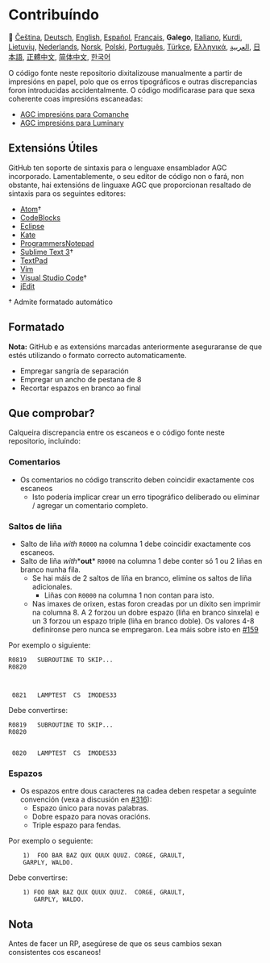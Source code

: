 # Contribuíndo

🎌
[Čeština][CZ],
[Deutsch][DE],
[English][EN],
[Español][ES],
[Français][FR],
**Galego**,
[Italiano][IT],
[Kurdi][KU],
[Lietuvių][LT],
[Nederlands][NL],
[Norsk][NO],
[Polski][PL],
[Português][PT_BR],
[Türkçe][TR],
[Ελληνικά][GR],
[العربية][AR],
[日本語][JA],
[正體中文][ZH_TW],
[简体中文][ZH_CN],
[한국어][KO_KR]

[AR]:CONTRIBUTING.ar.md
[CZ]:CONTRIBUTING.cz.md
[DE]:CONTRIBUTING.de.md
[EN]:CONTRIBUTING.md
[ES]:CONTRIBUTING.es.md
[FR]:CONTRIBUTING.fr.md
[GL]:CONTRIBUTING.gl.md
[GR]:CONTRIBUTING.gr.md
[IT]:CONTRIBUTING.it.md
[JA]:CONTRIBUTING.ja.md
[KO_KR]:CONTRIBUTING.ko_kr.md
[KU]:CONTRIBUTING.ku.md
[LT]:CONTRIBUTING.lt.md
[NL]:CONTRIBUTING.nl.md
[NO]:CONTRIBUTING.no.md
[PL]:CONTRIBUTING.pl.md
[PT_BR]:CONTRIBUTING.pt_br.md
[TR]:CONTRIBUTING.tr.md
[ZH_CN]:CONTRIBUTING.zh_cn.md
[ZH_TW]:CONTRIBUTING.zh_tw.md

O código fonte neste repositorio dixitalizouse manualmente a partir de impresións en papel, polo que os erros tipográficos e outras discrepancias foron introducidas accidentalmente. O código modificarase para que sexa coherente coas impresións escaneadas:

- [AGC impresións para Comanche][8]
- [AGC impresións para Luminary][9]

## Extensións Útiles

GitHub ten soporte de sintaxis para o lenguaxe ensamblador AGC incorporado. Lamentablemente, o seu editor de código non o fará, non obstante, hai extensións de linguaxe AGC que proporcionan resaltado de sintaxis para os seguintes editores:

- [Atom][Atom]†
- [CodeBlocks][CodeBlocks]
- [Eclipse][Eclipse]
- [Kate][Kate]
- [ProgrammersNotepad][ProgrammersNotepad]
- [Sublime Text 3][Sublime Text]†
- [TextPad][TextPad]
- [Vim][Vim]
- [Visual Studio Code][VisualStudioCode]†
- [jEdit][jEdit]

† Admite formatado automático

[Atom]:https://github.com/Alhadis/language-agc
[CodeBlocks]:https://github.com/virtualagc/virtualagc/tree/master/Contributed/SyntaxHighlight/CodeBlocks
[Eclipse]:https://github.com/virtualagc/virtualagc/tree/master/Contributed/SyntaxHighlight/Eclipse
[Kate]:https://github.com/virtualagc/virtualagc/tree/master/Contributed/SyntaxHighlight/Kate
[ProgrammersNotepad]:https://github.com/virtualagc/virtualagc/tree/master/Contributed/SyntaxHighlight/ProgrammersNotepad
[Sublime Text]:https://github.com/jimlawton/AGC-Assembly
[TextPad]:https://github.com/virtualagc/virtualagc/tree/master/Contributed/SyntaxHighlight/TextPad
[Vim]:https://github.com/wsdjeg/vim-assembly
[VisualStudioCode]:https://github.com/wopian/agc-assembly
[jEdit]:https://github.com/virtualagc/virtualagc/tree/master/Contributed/SyntaxHighlight/jEdit

## Formatado

**Nota:** GitHub e as extensións marcadas anteriormente aseguraranse de que estés utilizando o formato correcto automaticamente.

- Empregar sangría de separación
- Empregar un ancho de pestana de 8
- Recortar espazos en branco ao final

## Que comprobar?

Calqueira discrepancia entre os escaneos e o código fonte neste repositorio, incluíndo:

### Comentarios

- Os comentarios no código transcrito deben coincidir exactamente cos escaneos
  - Isto podería implicar crear un erro tipográfico deliberado ou eliminar / agregar un comentario completo.

### Saltos de liña

- Salto de liña *with* `R0000` na columna 1 debe coincidir exactamente cos escaneos.
- Salto de liña *with**__out__* `R0000` na columna 1 debe conter só 1 ou 2 liñas en branco nunha fila.
  - Se hai máis de 2 saltos de líña en branco, elimine os saltos de líña adicionales.
    - Liñas con `R0000` na columna 1 non contan para isto.
  - Nas imaxes de orixen, estas foron creadas por un díxito sen imprimir na columna 8. A 2 forzou un dobre espazo (liña en branco sinxela) e un 3 forzou un espazo triple (liña en branco doble). Os valores 4-8 definíronse pero nunca se empregaron. Lea máis sobre isto en [#159][7]

Por exemplo o siguiente:

```plain
R0819   SUBROUTINE TO SKIP...
R0820



 0821   LAMPTEST  CS  IMODES33
```

Debe convertirse:

```plain
R0819   SUBROUTINE TO SKIP...
R0820


 0820   LAMPTEST  CS  IMODES33
```

### Espazos

- Os espazos entre dous caracteres na cadea deben respetar a seguinte convención (vexa a discusión en [#316][10]):
  - Espazo único para novas palabras.
  - Dobre espazo para novas oracións.
  - Triple espazo para fendas.

Por exemplo o seguiente:

```plain
	1)  FOO BAR BAZ QUX QUUX QUUZ. CORGE, GRAULT,
	GARPLY, WALDO.
```

Debe convertirse:

```plain
	1) FOO BAR BAZ QUX QUUX QUUZ.  CORGE, GRAULT,
	   GARPLY, WALDO.
```

## Nota

Antes de facer un RP, asegúrese de que os seus cambios sexan consistentes cos escaneos!

[0]:https://github.com/chrislgarry/Apollo-11/pull/new/master
[1]:http://www.ibiblio.org/apollo/ScansForConversion/Luminary099/
[2]:http://www.ibiblio.org/apollo/ScansForConversion/Comanche055/
[6]:https://github.com/wopian/agc-assembly#user-settings
[7]:https://github.com/chrislgarry/Apollo-11/issues/159
[8]:http://www.ibiblio.org/apollo/ScansForConversion/Comanche055/
[9]:http://www.ibiblio.org/apollo/ScansForConversion/Luminary099/
[10]:https://github.com/chrislgarry/Apollo-11/pull/316#pullrequestreview-102892741
